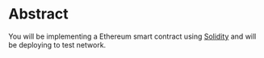 # Abstract

You will be implementing a Ethereum smart contract using [Solidity](http://solidity.readthedocs.io/en/develop/introduction-to-smart-contracts.html) and will be deploying to test network.
